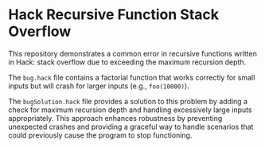 # Hack Recursive Function Stack Overflow

This repository demonstrates a common error in recursive functions written in Hack: stack overflow due to exceeding the maximum recursion depth.

The `bug.hack` file contains a factorial function that works correctly for small inputs but will crash for larger inputs (e.g., `foo(10000)`).

The `bugSolution.hack` file provides a solution to this problem by adding a check for maximum recursion depth and handling excessively large inputs appropriately.  This approach enhances robustness by preventing unexpected crashes and providing a graceful way to handle scenarios that could previously cause the program to stop functioning.
